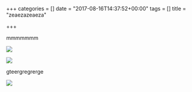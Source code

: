 +++
categories = []
date = "2017-08-16T14:37:52+00:00"
tags = []
title = "zeaezazeaeza"

+++


mmmmmmm

![](/images/thumbs/06.jpg)

![](/uploads/2017/08/16/8qr9KmY.png)

gteergregrerge

![](/uploads/2017/08/16/8qr9KmY.png)

